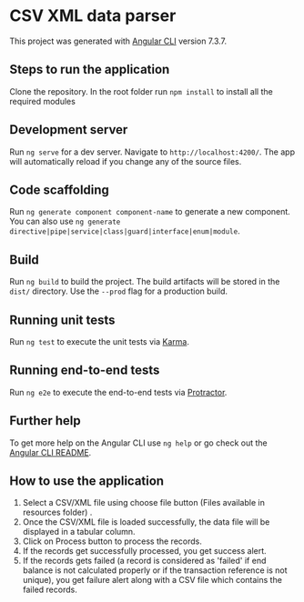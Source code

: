 # CSV XML data parser

This project was generated with [Angular CLI](https://github.com/angular/angular-cli) version 7.3.7.

## Steps to run the application
Clone the repository. In the root folder run `npm install` to install all the required modules

## Development server

Run `ng serve` for a dev server. Navigate to `http://localhost:4200/`. The app will automatically reload if you change any of the source files.

## Code scaffolding

Run `ng generate component component-name` to generate a new component. You can also use `ng generate directive|pipe|service|class|guard|interface|enum|module`.

## Build

Run `ng build` to build the project. The build artifacts will be stored in the `dist/` directory. Use the `--prod` flag for a production build.

## Running unit tests

Run `ng test` to execute the unit tests via [Karma](https://karma-runner.github.io).

## Running end-to-end tests

Run `ng e2e` to execute the end-to-end tests via [Protractor](http://www.protractortest.org/).

## Further help

To get more help on the Angular CLI use `ng help` or go check out the [Angular CLI README](https://github.com/angular/angular-cli/blob/master/README.md).


## How to use the application
1. Select a CSV/XML file using choose file button (Files available in resources folder) .
2. Once the CSV/XML file is loaded successfully, the data file will be displayed in a tabular column.
3. Click on Process button to process the records.
4. If the records get successfully processed, you get success alert.
5. If the records gets failed (a record is considered as 'failed' if end balance is not calculated properly or if the transaction reference is not unique), you get failure alert along with a CSV file which contains the     failed records.
